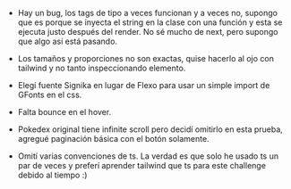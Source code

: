 
- Hay un bug, los tags de tipo a veces funcionan y a veces no, supongo que es porque se inyecta el string en la clase con una función y esta se ejecuta justo después del render. No sé mucho de next, pero supongo que algo así está pasando.

- Los tamaños y proporciones no son exactas, quise hacerlo al ojo con tailwind y no tanto inspeccionando elemento.

- Elegí fuente Signika en lugar de Flexo para usar un simple import de GFonts en el css.

- Falta bounce en el hover.

- Pokedex original tiene infinite scroll pero decidí omitirlo en esta prueba, agregué paginación básica con el botón solamente.

- Omití varias convenciones de ts. La verdad es que solo he usado ts un par de veces y preferí aprender tailwind que ts para este challenge debido al tiempo :)